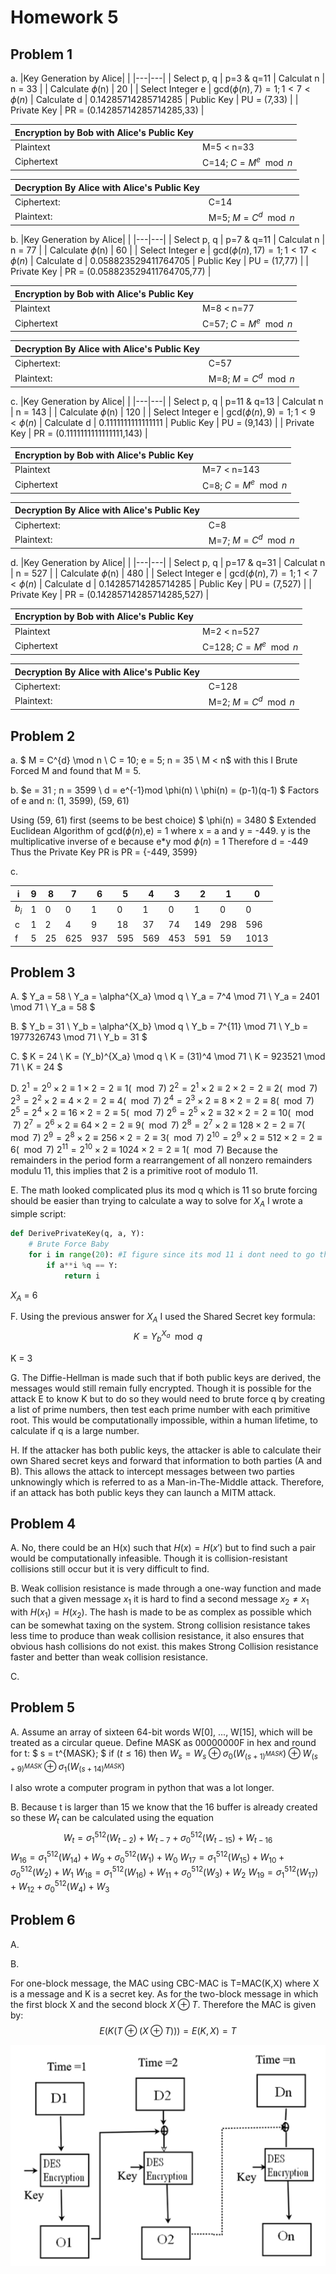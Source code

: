 # Homework 5

## Problem 1

a. 
|Key Generation by Alice|    |
|---|---|
| Select p, q | p=3 & q=11
| Calculat n | n = 33 |
| Calculate $\phi$(n) | 20 |
| Select Integer e | gcd$(\phi(n), 7) = 1; 1<7<\phi(n)$
| Calculate d | 0.14285714285714285
| Public Key | PU = (7,33) |
| Private Key | PR = (0.14285714285714285,33) |

|Encryption by Bob with Alice's Public Key|    |
|---|---|
| Plaintext | M=5 < n=33 |
| Ciphertext | C=14; $C = M^e \mod n$ |

|Decryption By Alice with Alice's Public Key|    |
|---|---|
| Ciphertext: | C=14 |
| Plaintext: | M=5; $M = C^d \mod n$|
b.
|Key Generation by Alice|    |
|---|---|
| Select p, q | p=7 & q=11
| Calculat n | n = 77 |
| Calculate $\phi$(n) | 60 |
| Select Integer e | gcd$(\phi(n), 17) = 1; 1<17<\phi(n)$
| Calculate d | 0.058823529411764705
| Public Key | PU = (17,77) |
| Private Key | PR = (0.058823529411764705,77) |

|Encryption by Bob with Alice's Public Key|    |
|---|---|
| Plaintext | M=8 < n=77 |
| Ciphertext | C=57; $C = M^e \mod n$ |

|Decryption By Alice with Alice's Public Key|    |
|---|---|
| Ciphertext: | C=57 |
| Plaintext: | M=8; $M = C^d \mod n$|
c.
|Key Generation by Alice|    |
|---|---|
| Select p, q | p=11 & q=13
| Calculat n | n = 143 |
| Calculate $\phi$(n) | 120 |
| Select Integer e | gcd$(\phi(n), 9) = 1; 1<9<\phi(n)$
| Calculate d | 0.1111111111111111
| Public Key | PU = (9,143) |
| Private Key | PR = (0.1111111111111111,143) |

|Encryption by Bob with Alice's Public Key|    |
|---|---|
| Plaintext | M=7 < n=143 |
| Ciphertext | C=8; $C = M^e \mod n$ |

|Decryption By Alice with Alice's Public Key|    |
|---|---|
| Ciphertext: | C=8 |
| Plaintext: | M=7; $M = C^d \mod n$|
d.
|Key Generation by Alice|    |
|---|---|
| Select p, q | p=17 & q=31
| Calculat n | n = 527 |
| Calculate $\phi$(n) | 480 |
| Select Integer e | gcd$(\phi(n), 7) = 1; 1<7<\phi(n)$
| Calculate d | 0.14285714285714285
| Public Key | PU = (7,527) |
| Private Key | PR = (0.14285714285714285,527) |

|Encryption by Bob with Alice's Public Key|    |
|---|---|
| Plaintext | M=2 < n=527 |
| Ciphertext | C=128; $C = M^e \mod n$ |

|Decryption By Alice with Alice's Public Key|    |
|---|---|
| Ciphertext: | C=128 |
| Plaintext: | M=2; $M = C^d \mod n$|

## Problem 2

a.
$ M = C^{d} \mod n \\
C = 10; e = 5; n = 35 \\
M < n$
with this I Brute Forced M and found that M = 5.

b.
$e = 31 ; n = 3599 \\
d = e^{-1}mod \phi(n) \\
\phi(n) = (p-1)(q-1) 
$
Factors of e and n:
(1, 3599), (59, 61)

Using (59, 61) first (seems to be best choice)
$
\phi(n) = 3480 
$
Extended Euclidean Algorithm of gcd($\phi(n)$,e) = 1 where x = a and y = -449. 
y is the multiplicative inverse of e because e*y mod $\phi(n)$ = 1
Therefore d = -449
Thus the Private Key PR is
PR = {-449, 3599}

c. 

| i | 9 | 8 | 7 | 6 | 5 | 4 | 3 | 2 | 1 | 0 |
|---|----|---|---|---|---|---|---|---|---|---|
|$b_i$|1|0|0|1|0|1|0|1|0|0|
|c|1|2|4|9|18|37|74|149|298|596|
|f|5|25|625|937|595|569|453|591|59|1013|



## Problem 3

A. 
$
Y_a = 58 \\
Y_a = \alpha^{X_a} \mod q \\
Y_a = 7^4 \mod 71 \\
Y_a = 2401 \mod 71 \\
Y_a = 58
$

B. 
$
Y_b = 31 \\
Y_b = \alpha^{X_b} \mod q \\
Y_b = 7^{11} \mod 71 \\
Y_b = 1977326743 \mod 71 \\
Y_b = 31
$

C.
$
K = 24  \\
K = (Y_b)^{X_a} \mod q \\
K = (31)^4 \mod 71 \\
K = 923521 \mod 71 \\
K = 24
$

D. 
$2^{1} = 2^{0} \times 2 \equiv 1 \times 2 = 2 \equiv 1 (\mod 7)$
$2^{2} = 2^{1} \times 2 \equiv 2 \times 2 = 2 \equiv 2 (\mod 7)$
$2^{3} = 2^{2} \times 2 \equiv 4 \times 2 = 2 \equiv 4 (\mod 7)$
$2^{4} = 2^{3} \times 2 \equiv 8 \times 2 = 2 \equiv 8 (\mod 7)$
$2^{5} = 2^{4} \times 2 \equiv 16 \times 2 = 2 \equiv 5 (\mod 7)$
$2^{6} = 2^{5} \times 2 \equiv 32 \times 2 = 2 \equiv 10 (\mod 7)$
$2^{7} = 2^{6} \times 2 \equiv 64 \times 2 = 2 \equiv 9 (\mod 7)$
$2^{8} = 2^{7} \times 2 \equiv 128 \times 2 = 2 \equiv 7 (\mod 7)$
$2^{9} = 2^{8} \times 2 \equiv 256 \times 2 = 2 \equiv 3 (\mod 7)$
$2^{10} = 2^{9} \times 2 \equiv 512 \times 2 = 2 \equiv 6 (\mod 7)$
$2^{11} = 2^{10} \times 2 \equiv 1024 \times 2 = 2 \equiv 1 (\mod 7)$
Because the remainders in the period form a rearrangement of all nonzero remainders modulu 11, this implies that 2 is a primitive root of modulo 11.

E. 
The math looked complicated plus its mod q which is 11 so brute forcing should be easier than trying to calculate a way to solve for $X_A$ I wrote a simple script:
```py
def DerivePrivateKey(q, a, Y):
    # Brute Force Baby
    for i in range(20): #I figure since its mod 11 i dont need to go that high.
        if a**i %q == Y:
            return i
```
$X_A$ = 6

F.
Using the previous answer for $X_A$ I used the Shared Secret key formula:
$$ K  = Y_b^{X_a} \mod q $$

K = 3 

G.
The Diffie-Hellman is made such that if both public keys are derived, the messages would still remain fully encrypted. Though it is possible for the attack E to know K but to do so they would need to brute force q by creating a list of prime numbers, then test each prime number with each primitive root. This would be computationally impossible, within a human lifetime, to calculate if q is a large number.

H.
If the attacker has both public keys, the attacker is able to calculate their own Shared secret keys and forward that information to both parties (A and B). This allows the attack to intercept messages between two parties unknowingly which is referred to as a Man-in-The-Middle attack. Therefore, if an attack has both public keys they can launch a MITM attack.
## Problem 4

A. 
No, there could be an H(x) such that $H(x) = H(x')$ but to find such a pair would be computationally infeasible. Though it is collision-resistant collisions still occur but it is very difficult to find.

B.
Weak collision resistance is made through a one-way function and made such that  a given message $x_1$ it is hard to find a second message $x_2 \neq x_1$ with $H(x_1) = H(x_2)$. The hash is made to be as complex as possible which can be somewhat taxing on the system. Strong collision resistance takes less time to produce than weak collision resistance, it also ensures that obvious hash collisions do not exist. this makes Strong Collision resistance faster and better than weak collision resistance.

C.

## Problem 5

A.
Assume an array of sixteen 64-bit words W[0], ..., W[15], which will be treated as a circular queue. Define MASK as 00000000F in hex and round for t:
$
s = t^{MASK};
$
if $(t\leq 16)$ then
$W_s = W_s \oplus \sigma_0(W_{(s+1)^{MASK}}) \oplus W_{(s+9)^{MASK}}\oplus \sigma_1(W_{(s+14)^{MASK}})$

I also wrote a computer program in python that was a lot longer. 

B.
Because t is larger than 15 we know that the 16 buffer is already created so these $W_t$ can be calculated using the equation 
$$W_{t} = \sigma_1^{512}(W_{t-2})+W_{t-7}+ \sigma_0^{512}(W_{t-15}) + W_{t-16}$$
$W_{16} = \sigma_1^{512}(W_{14})+W_{9}+ \sigma_0^{512}(W_{1}) + W_{0}$
$W_{17} = \sigma_1^{512}(W_{15})+W_{10}+ \sigma_0^{512}(W_{2}) + W_{1}$
$W_{18} = \sigma_1^{512}(W_{16})+W_{11}+ \sigma_0^{512}(W_{3}) + W_{2}$
$W_{19} = \sigma_1^{512}(W_{17})+W_{12}+ \sigma_0^{512}(W_{4}) + W_{3}$

## Problem 6

A. 


B.

For one-block message, the MAC using CBC-MAC is T=MAC(K,X) where X is a message and K is a secret key. 
As for the two-block message in which the first block X and the second block $X \oplus T$. Therefore the MAC is given by: $$E(K(T\oplus(X\oplus T))) = E(K,X) = T$$

![Problem6b](Problem6b.png)